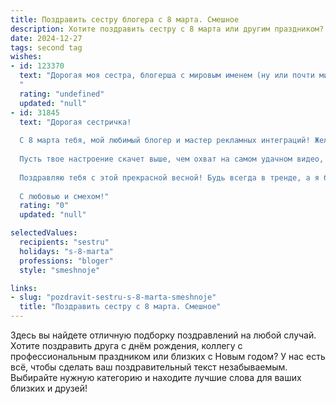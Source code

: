 ```yaml
---
title: Поздравить сестру блогера с 8 марта. Смешное
description: Хотите поздравить сестру с 8 марта или другим праздником? Наш ИИ создаст незабываемое поздравление, а вы обязательно выделитесь среди других.  
date: 2024-12-27
tags: second tag
wishes:
- id: 123370
  text: "Дорогая моя сестра, блогерша с мировым именем (ну или почти мировым)! С 8 Марта! Пусть твой контент продолжает радовать подписчиков, а лайки сыплются, как снежинки в самый морозный день.  Желаю тебе океан вдохновения,  столько энергии, чтобы  снимать ролики круглосуточно (ну, ладно,  хотя бы 12 часов!), и  чтобы  комментарии под твоими постами были только добрые и восхищенные.  А еще –  удачи, счастья и  много-много вкусняшек!
  "
  rating: "undefined"
  updated: "null"
- id: 31845
  text: "Дорогая сестричка!
  
  С 8 марта тебя, мой любимый блогер и мастер рекламных интеграций! Желаю, чтобы твой жизненный контент всегда был ярким, а подписчики – активными. Пусть каждый день тебе пишут, что ты – лучшая, как самый доходный пост!
  
  Пусть твое настроение скачет выше, чем охват на самом удачном видео, а вдохновение приходит с такой же регулярностью, как уведомления о новых лайках! И, конечно, не забывай: иногда даже самый заурядный день можно превратить в шедевр контента, просто добавив ароматный кофе и хорошее настроение!
  
  Поздравляю тебя с этой прекрасной весной! Будь всегда в тренде, а я буду твоим самым преданным подписчиком! 💐🎉
  
  С любовью и смехом!"
  rating: "0"
  updated: "null"

selectedValues:
  recipients: "sestru"
  holidays: "s-8-marta"
  professions: "bloger"
  style: "smeshnoje"

links:
- slug: "pozdravit-sestru-s-8-marta-smeshnoje"
  title: "Поздравить сестру с 8 марта. Смешное"
---
```


Здесь вы найдете отличную подборку поздравлений на любой случай. 
Хотите поздравить друга с днём рождения, коллегу с профессиональным праздником или близких с Новым годом? У нас есть всё, чтобы сделать ваш поздравительный текст незабываемым. Выбирайте нужную категорию и находите лучшие слова для ваших близких и друзей!
